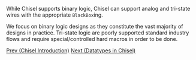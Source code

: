 While Chisel supports binary logic, Chisel can support analog and tri-state wires with the appropriate `BlackBox`ing.

We focus on binary logic designs as they constitute the vast majority of designs in practice. Tri-state logic are poorly supported standard industry flows and require special/controlled hard macros in order to be done.

[Prev (Chisel Introduction)](Chisel-Introduction)  [Next (Datatypes in Chisel)](Datatypes-in-Chisel)